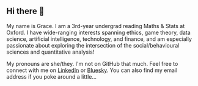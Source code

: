 ## Hi there 👋

My name is Grace. I am a 3rd-year undergrad reading Maths & Stats at Oxford. I have wide-ranging interests spanning ethics, game theory, data science, artificial intelligence, technology, and finance, and am especially passionate about exploring the intersection of the social/behavioural sciences and quantitative analysis!

My pronouns are she/they. I'm not on GitHub that much. Feel free to connect with me on [LinkedIn](https://www.linkedin.com/in/ygraceyu/) or [Bluesky](https://ygraceyu.bsky.social/). You can also find my email address if you poke around a little...

<!--
**yyu1230/yyu1230** is a ✨ _special_ ✨ repository because its `README.md` (this file) appears on your GitHub profile.

Here are some ideas to get you started:

- 🔭 I’m currently working on ...
- 🌱 I’m currently learning ...
- 👯 I’m looking to collaborate on ...
- 🤔 I’m looking for help with ...
- 💬 Ask me about ...
- 📫 How to reach me: ...
- 😄 Pronouns: ...
- ⚡ Fun fact: ...
-->
